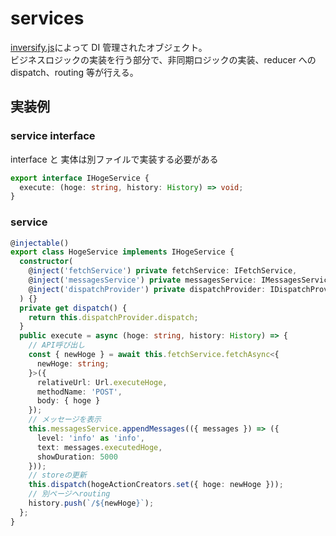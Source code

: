 # services

[inversify.js](https://github.com/inversify/InversifyJS)によって DI 管理されたオブジェクト。  
ビジネスロジックの実装を行う部分で、非同期ロジックの実装、reducer への dispatch、routing 等が行える。

## 実装例

### service interface

interface と 実体は別ファイルで実装する必要がある

```ts
export interface IHogeService {
  execute: (hoge: string, history: History) => void;
}
```

### service

```ts
@injectable()
export class HogeService implements IHogeService {
  constructor(
    @inject('fetchService') private fetchService: IFetchService,
    @inject('messagesService') private messagesService: IMessagesService,
    @inject('dispatchProvider') private dispatchProvider: IDispatchProvider
  ) {}
  private get dispatch() {
    return this.dispatchProvider.dispatch;
  }
  public execute = async (hoge: string, history: History) => {
    // API呼び出し
    const { newHoge } = await this.fetchService.fetchAsync<{
      newHoge: string;
    }>({
      relativeUrl: Url.executeHoge,
      methodName: 'POST',
      body: { hoge }
    });
    // メッセージを表示
    this.messagesService.appendMessages(({ messages }) => ({
      level: 'info' as 'info',
      text: messages.executedHoge,
      showDuration: 5000
    }));
    // storeの更新
    this.dispatch(hogeActionCreators.set({ hoge: newHoge }));
    // 別ページヘrouting
    history.push(`/${newHoge}`);
  };
}
```
